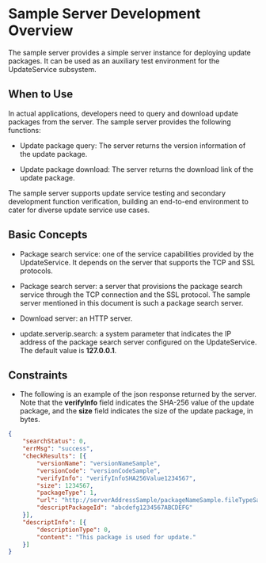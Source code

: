 # Sample Server Development Overview
<!--Kit: Basic Services Kit-->
<!--Subsystem: Update-->
<!--Owner: @RainyDay_005; @huangsiping3-->
<!--Designer: @zhangzhengxue; @jackd320-->
<!--Tester: @mamba-ting-->
<!--Adviser: @zhang_yixin13-->

The sample server provides a simple server instance for deploying update packages. It can be used as an auxiliary test environment for the UpdateService subsystem.

## When to Use

In actual applications, developers need to query and download update packages from the server. The sample server provides the following functions:

- Update package query: The server returns the version information of the update package.

- Update package download: The server returns the download link of the update package.

The sample server supports update service testing and secondary development function verification, building an end-to-end environment to cater for diverse update service use cases.

## Basic Concepts

- Package search service: one of the service capabilities provided by the UpdateService. It depends on the server that supports the TCP and SSL protocols.

- Package search server: a server that provisions the package search service through the TCP connection and the SSL protocol. The sample server mentioned in this document is such a package search server.

- Download server: an HTTP server.

- update.serverip.search: a system parameter that indicates the IP address of the package search server configured on the UpdateService. The default value is **127.0.0.1**.

## Constraints

- The following is an example of the json response returned by the server. Note that the **verifyInfo** field indicates the SHA-256 value of the update package, and the **size** field indicates the size of the update package, in bytes.

```json
{
    "searchStatus": 0,
    "errMsg": "success",
    "checkResults": [{
        "versionName": "versionNameSample",
        "versionCode": "versionCodeSample",
        "verifyInfo": "verifyInfoSHA256Value1234567",
        "size": 1234567,
        "packageType": 1,
        "url": "http://serverAddressSample/packageNameSample.fileTypeSample",
        "descriptPackageId": "abcdefg1234567ABCDEFG"
    }],
    "descriptInfo": [{
        "descriptionType": 0,
        "content": "This package is used for update."
    }]
}
```
